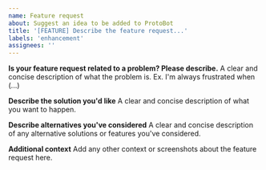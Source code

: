 ```yaml
---
name: Feature request
about: Suggest an idea to be added to ProtoBot
title: '[FEATURE] Describe the feature request...'
labels: 'enhancement'
assignees: ''
---
```


<!--
    Thanks for making a feature request here!

    First, please check and make sure that someone
    else hasn't already suggested your idea.

    If nobody else has suggested it, fill this out!
-->

**Is your feature request related to a problem? Please describe.**
A clear and concise description of what the problem is. Ex. I'm always frustrated when (...)

**Describe the solution you'd like**
A clear and concise description of what you want to happen.

**Describe alternatives you've considered**
A clear and concise description of any alternative solutions or features you've considered.

**Additional context**
Add any other context or screenshots about the feature request here.

